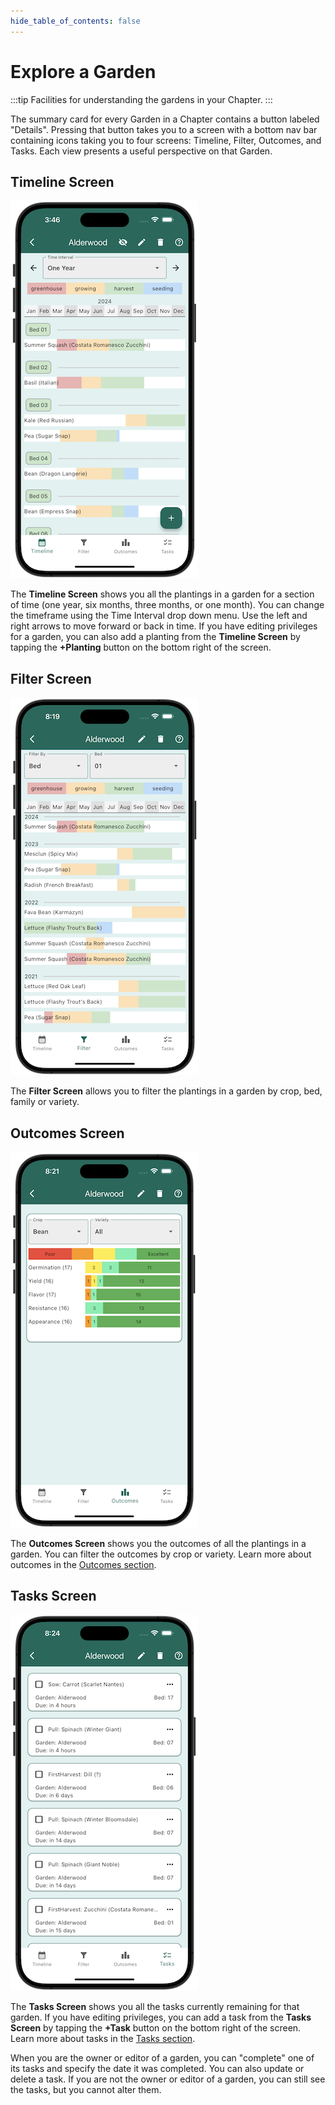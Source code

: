 ```yaml
---
hide_table_of_contents: false
---
```


# Explore a Garden

:::tip Facilities for understanding the gardens in your Chapter.
:::

The summary card for every Garden in a Chapter contains a button labeled "Details". Pressing that button takes you to a screen with a bottom nav bar containing icons taking you to four screens: Timeline, Filter, Outcomes, and Tasks. Each view presents a useful perspective on that Garden. 

## Timeline Screen

<img width="300" src="/img/user-guide/timeline-screen.png"/>

The **Timeline Screen** shows you all the plantings in a garden for a section of time (one year, six months, three months, or one month).  You can change the timeframe using the Time Interval drop down menu.  Use the left and right arrows to move forward or back in time.  If you have editing privileges for a garden, you can also add a planting from the **Timeline Screen** by tapping the **+Planting** button on the bottom right of the screen.



## Filter Screen

<img width="300" src="/img/user-guide/filter-screen.png"/>

The **Filter Screen** allows you to filter the plantings in a garden by crop, bed, family or variety.



## Outcomes Screen

<img width="300" src="/img/user-guide/outcomes-screen.png"/>

The **Outcomes Screen** shows you the outcomes of all the plantings in a garden.  You can filter the outcomes by crop or variety.  Learn more about outcomes in the [Outcomes section](/user-guide/outcomes.md).



## Tasks Screen

<img width="300" src="/img/user-guide/tasks-screen.png"/>

The **Tasks Screen** shows you all the tasks currently remaining for that  garden.  If you have editing privileges, you can add a task from the **Tasks Screen** by tapping the **+Task** button on the bottom right of the screen.  Learn more about tasks in the [Tasks section](/user-guide/tasks.md).

When you are the owner or editor of a garden, you can "complete" one of its tasks and specify the date it was completed. You can also update or delete a task.  If you are not the owner or editor of a garden, you can still see the tasks, but you cannot alter them.


